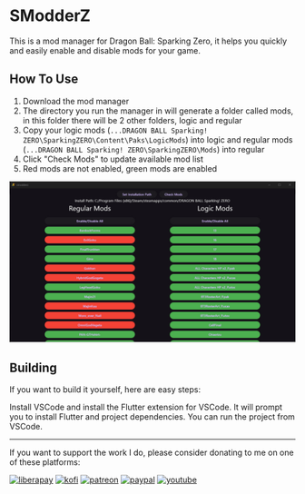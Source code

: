 # SModderZ

This is a mod manager for Dragon Ball: Sparking Zero, it helps you quickly and easily enable and disable mods for your game.

## How To Use

1. Download the mod manager
1. The directory you run the manager in will generate a folder called mods, in this folder there will be 2 other folders, logic and regular
1. Copy your logic mods (`...DRAGON BALL Sparking! ZERO\SparkingZERO\Content\Paks\LogicMods`) into logic and regular mods (`...DRAGON BALL Sparking! ZERO\SparkingZERO\Mods`) into regular
1. Click "Check Mods" to update available mod list
1. Red mods are not enabled, green mods are enabled

![Preview Image](assets/preview.jpg)

## Building

If you want to build it yourself, here are easy steps:

Install VSCode and install the Flutter extension for VSCode. It will prompt you to install Flutter and project dependencies. You can run the project from VSCode.

---

If you want to support the work I do, please consider donating to me on one of these platforms:

[<img alt="liberapay" src="https://img.shields.io/badge/-LiberaPay-EBC018?style=flat-square&logo=liberapay&logoColor=white" />](https://liberapay.com/stevesteacher/)
[<img alt="kofi" src="https://img.shields.io/badge/-Kofi-7648BB?style=flat-square&logo=ko-fi&logoColor=white" />](https://ko-fi.com/stevesteacher)
[<img alt="patreon" src="https://img.shields.io/badge/-Patreon-F43F4B?style=flat-square&logo=patreon&logoColor=white" />](https://www.patreon.com/Stevesteacher)
[<img alt="paypal" src="https://img.shields.io/badge/-PayPal-0c1a55?style=flat-square&logo=paypal&logoColor=white" />](https://www.paypal.com/donate/?hosted_button_id=P9V2M4Q6WYHR8)
[<img alt="youtube" src="https://img.shields.io/badge/-YouTube-fc0032?style=flat-square&logo=youtube&logoColor=white" />](https://www.youtube.com/@Stevesteacher/join)
